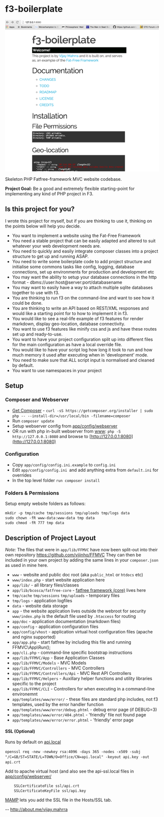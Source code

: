 # f3-boilerplate

![f3-boilerplate homepage screenshot](tmp/screenshot.png)

Skeleton PHP Fatfree-framework MVC website codebase.

**Project Goal:** Be a good and extremely flexible starting-point for implementing any kind of PHP project in F3.


## Is this project for you?

I wrote this project for myself, but if you are thinking to use it, thinking on the points below will help you decide.

* You want to implement a website using the Fat-Free Framework
* You need a stable project that can be easily adapted and altered to suit whatever your web development needs are.
* You need to quickly and easily integrate composer classes into a project structure to get up and running ASAP.
* You need to write some boilerplate code to add project structure and initialise some commons tasks like config, logging, database connections, set up environments for production and development etc
* You may want the ability to setup your database connections in the http format - dbms://user:host@server:port/databasename
* You may want to easily have a way to attach multiple sqlite databases together to use with f3.
* You are thinking to run f3 on the command-line and want to see how it could be done.
* You are thinking to write an API based on REST/XML responses and would like a starting point for to how to implement it in f3.
* You would like to see a real-life example of f3 features for render markdown, display geo-location, database connectivity.
* You want to use f3 features like minify css and js and have these routes set up and ready-to-use.
* You want to have your project configuration split up into different files for the main configuration as have a local override file.
* You would like to have your script log how long it took to run and how much memory it used after executing when in 'development' mode.
* You need to make sure that ALL script input is normalised and cleaned by default.
* You want to use namespaces in your project

## Setup

### Composer and Webserver

- [Get Composer](https://getcomposer.org/) - `curl -sS https://getcomposer.org/installer | sudo php -- --install-dir=/usr/local/bin -filename=composer`
- Run `composer update`
- Setup webserver config from [app/config/webserver](app/config/webserver)
- OR run with php in-built webserver from [www](www): `php -S http://127.0.0.1:8080` and browse to [http://127.0.0.1:8080](http://127.0.0.1:8080)

### Configuration
  - Copy `app/config/config.ini.example` to `config.ini`
  - Edit `app/config/config.ini `and add anything extra from `default.ini` for overrides
  - In the top level folder `run composer install`

### Folders & Permissions
Setup empty website folders as follows:

```
mkdir -p tmp/cache tmp/sessions tmp/uploads tmp/logs data
sudo chown -fR www-data:www-data tmp data
sudo chmod -fR 777 tmp data
```

## Description of Project Layout

*Note:* The files that were in `app/lib/FFMVC` have now been split-out into their own repository https://github.com/vijinho/FFMVC 
They can then be included in your own project by adding the same lines in your `composer.json` as used in mine here.

 * `www` - website and public doc root (aka `public_html` or `htdocs` etc)
 * `www/index.php` - start website application here
 * `app/lib/` - all library files/classes
 * `app/lib/bcosca/fatfree-core` - [fatfree framework (core)](https://github.com/bcosca/fatfree-core) lives here
 * `tmp/cache` `tmp/sessions` `tmp/uploads` - temporary files
 * `tmp/logs` - application logfiles
 * `data` - website data storage
 * `app` - the website application lives outside the webroot for security `www/index.php` is the default file used by `.htaccess` for routing
 * `app/doc` - application documentation (markdown files)
 * `app/config` - application configuration files
 * `app/config/vhost` - application virtual host configuration files (apache and nginx supported)
 * `app/app.php` - start fatfree by including this file and running FFMVC\App\Run();
 * `app/cli.php` - command-line specific bootstrap instructions
 * `app/lib/FFMVC/App` - Base Application Classes
 * `app/lib/FFMVC/Models` - MVC Models
 * `app/lib/FFMVC/Controllers` - MVC Controllers
 * `app/lib/FFMVC/Controllers/Api` - MVC Rest API Controllers
 * `app/lib/FFMVC/Helpers` - Auxillary helper functions and utility libraries specific to the project
 * `app/lib/FFMVC/CLI` - Controllers for when executing in a command-line environemnt
 * `app/templates/www/error/` - these files are standard php includes, not f3 templates, used by the error handler function
 * `app/templates/www/error/debug.phtml` - debug error page (if DEBUG=3)
 * `app/templates/www/error/404.phtml` - 'friendly' file not found page
 * `app/templates/www/error/error.phtml` - 'friendly' error page

#### SSL (Optional)
Runs by default on [api.local](http://api.local/)

`openssl req -new -newkey rsa:4096 -days 365 -nodes -x509 -subj "/C=GB/ST=STATE/L=TOWN/O=Office/CN=api.local" -keyout api.key -out api.crt`

Add to apache virtual host (and also see the api-ssl.local files in [app/config/webserver/](app/config/webserver/)

```
    SSLCertificateFile ssl/api.crt
    SSLCertificateKeyFile ssl/api.key
```
[MAMP](https://www.mamp.info/) lets you add the SSL file in the Hosts/SSL tab.

--
http://about.me/vijay.mahrra
